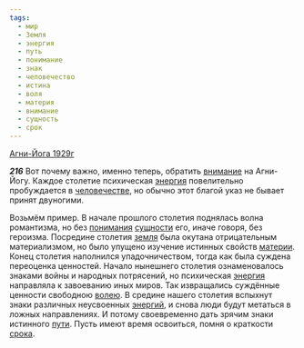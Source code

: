 ```yaml
---
tags:
  - мир
  - Земля
  - энергия
  - путь
  - понимание
  - знак
  - человечество
  - истина
  - воля
  - материя
  - внимание
  - сущность
  - срок
---
```


[Агни-Йога 1929г](/agni/1929)

___216___
Вот почему важно, именно теперь, обратить [внимание](/tag/#внимание) на Агни-Йогу. Каждое столетие психическая [энергия](/tag/#энергия) повелительно пробуждается в [человечестве](/tag/#человечество), но обычно этот благой указ не бывает принят двуногими.   

Возьмём пример. В начале прошлого столетия поднялась волна романтизма, но без [понимания](/tag/#понимание) [сущности](/tag/#сущность) его, иначе говоря, без героизма. Посредине столетия [земля](/tag/#Земля) была окутана отрицательным материализмом, но было упущено изучение истинных свойств [материи](/tag/#материя). Конец столетия наполнился упадочничеством, тогда как была суждена переоценка ценностей. Начало нынешнего столетия ознаменовалось знаками войны и народных потрясений, но психическая [энергия](/tag/#энергия) направляла к завоеванию иных миров. Так извращались суждённые ценности свободною [волею](/tag/#воля). В средине нашего столетия вспыхнут знаки различных неусвоенных [энергий](/tag/#энергия), и снова люди будут метаться в ложных направлениях. И потому своевременно дать зрячим знаки истинного [пути](/tag/#путь). Пусть имеют время освоиться, помня о краткости [срока](/tag/#срок).
